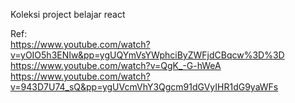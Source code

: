Koleksi project belajar react

Ref:</br>
https://www.youtube.com/watch?v=yOIO5h3ENIw&pp=ygUQYmVsYWphciByZWFjdCBqcw%3D%3D</br>
https://www.youtube.com/watch?v=QgK_-G-hWeA</br>
https://www.youtube.com/watch?v=943D7U74_sQ&pp=ygUVcmVhY3Qgcm91dGVyIHR1dG9yaWFs
